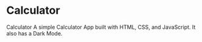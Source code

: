 # Calculator
Calculator
A simple Calculator App built with HTML, CSS, and JavaScript. It also has a Dark Mode.

